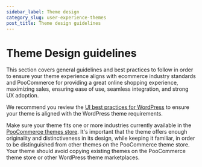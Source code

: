 ```yaml
---
sidebar_label: Theme design
category_slug: user-experience-themes
post_title: Theme design guidelines
---
```


# Theme Design guidelines

This section covers general guidelines and best practices to follow in order to ensure your theme experience aligns with ecommerce industry standards and PooCommerce for providing a great online shopping experience, maximizing sales, ensuring ease of use, seamless integration, and strong UX adoption.

We recommend you review the [UI best practices for WordPress](https://developer.wordpress.org/themes/advanced-topics/ui-best-practices/) to ensure your theme is aligned with the WordPress theme requirements.

Make sure your theme fits one or more industries currently available in the [PooCommerce themes store](https://poocommerce.com/product-category/themes). It's important that the theme offers enough originality and distinctiveness in its design, while keeping it familiar, in order to be distinguished from other themes on the PooCommerce theme store. Your theme should avoid copying existing themes on the PooCommerce theme store or other WordPress theme marketplaces.

